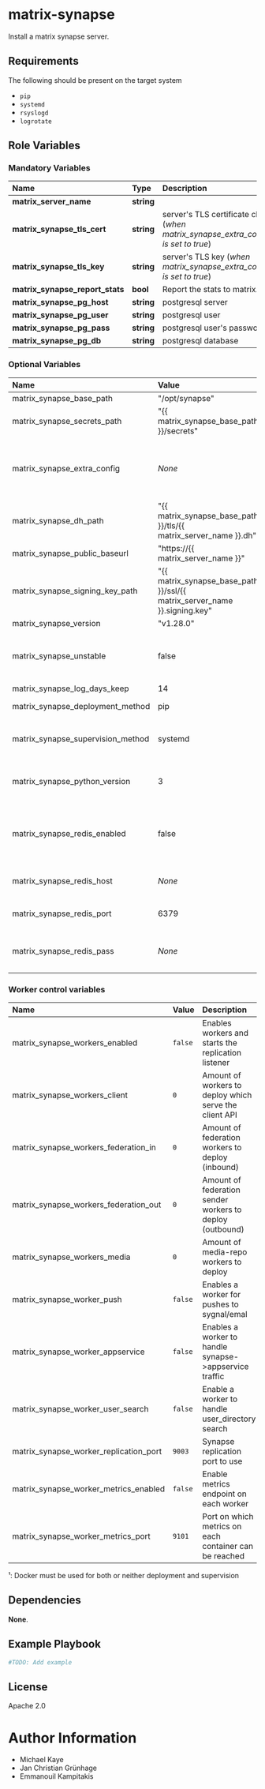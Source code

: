 # matrix-synapse

Install a matrix synapse server.

## Requirements

The following should be present on the target system
* `pip`
* `systemd`
* `rsyslogd`
* `logrotate`

## Role Variables

### Mandatory Variables

| Name                            | Type       | Description                                                                               |
| :---                            | :---       | :---                                                                                      |
| **matrix_server_name**          | __string__ |                                                                                           |
| **matrix_synapse_tls_cert**     | __string__ | server's TLS certificate chain (_when matrix_synapse_extra_config.no_tls is set to true_) |
| **matrix_synapse_tls_key**      | __string__ | server's TLS key (_when matrix_synapse_extra_config.no_tls is set to true_)               |
| **matrix_synapse_report_stats** | __bool__   | Report the stats to matrix.org                                                            |
| **matrix_synapse_pg_host**      | __string__ | postgresql server                                                                         |
| **matrix_synapse_pg_user**      | __string__ | postgresql user                                                                           |
| **matrix_synapse_pg_pass**      | __string__ | postgresql user's password                                                                |
| **matrix_synapse_pg_db**        | __string__ | postgresql database                                                                       |

### Optional Variables

| Name                              | Value                                                                     | Description                                                                                                                   |
| :---                              | :---                                                                      | :---                                                                                                                          |
| matrix_synapse_base_path          | "/opt/synapse"                                                            |                                                                                                                               |
| matrix_synapse_secrets_path       | "{{ matrix_synapse_base_path }}/secrets"                                  |                                                                                                                               |
| matrix_synapse_extra_config       | _None_                                                                    | configuration parameters as given in the [synapse configuration file](https://github.com/matrix-org/synapse/tree/master/docs) |
| matrix_synapse_dh_path            | "{{ matrix_synapse_base_path }}/tls/{{ matrix_server_name }}.dh"          |                                                                                                                               |
| matrix_synapse_public_baseurl     | "https://{{ matrix_server_name }}"                                        |                                                                                                                               |
| matrix_synapse_signing_key_path   | "{{ matrix_synapse_base_path }}/ssl/{{ matrix_server_name }}.signing.key" |                                                                                                                               |
| matrix_synapse_version            | "v1.28.0"                                                                 |                                                                                                                               |
| matrix_synapse_unstable           | false                                                                     | when true, release candidate versions are deployed too                                                                        |
| matrix_synapse_log_days_keep      | 14                                                                        |                                                                                                                               |
| matrix_synapse_deployment_method  | pip                                                                       | Either pip or docker [¹](#footnote_1)                                                                                         |
| matrix_synapse_supervision_method | systemd                                                                   | Either systemd, runit or docker [¹](#footnote_1)                                                                              |
| matrix_synapse_python_version     | 3                                                                         | Default python version (2, 3) to be used                                                                                      |
| matrix_synapse_redis_enabled      | false                                                                     | If synapse should connect to redis (needed for workers)                                                                       |
| matrix_synapse_redis_host         | _None_                                                                    | host on which redis is running                                                                                                |
| matrix_synapse_redis_port         | 6379                                                                      | port on which redis is running                                                                                                |
| matrix_synapse_redis_pass         | _None_                                                                    | password to use to authentificate to redis                                                                                    |


### Worker control variables

| Name                                   | Value   | Description                                              |
| :---                                   | :---    | :---                                                     |
| matrix_synapse_workers_enabled         | `false` | Enables workers and starts the replication listener      |
| matrix_synapse_workers_client          | `0`     | Amount of workers to deploy which serve the client API   |
| matrix_synapse_workers_federation_in   | `0`     | Amount of federation workers to deploy (inbound)         |
| matrix_synapse_workers_federation_out  | `0`     | Amount of federation sender workers to deploy (outbound) |
| matrix_synapse_workers_media           | `0`     | Amount of media-repo workers to deploy                   |
| matrix_synapse_worker_push             | `false` | Enables a worker for pushes to sygnal/emal               |
| matrix_synapse_worker_appservice       | `false` | Enables a worker to handle synapse->appservice traffic   |
| matrix_synapse_worker_user_search      | `false` | Enable a worker to handle user_directory search          |
| matrix_synapse_worker_replication_port | `9003`  | Synapse replication port to use                          |
| matrix_synapse_worker_metrics_enabled  | `false` | Enable metrics endpoint on each worker                   |
| matrix_synapse_worker_metrics_port     | `9101`  | Port on which metrics on each container can be reached   |

<a name="footnote_1">¹</a>: Docker must be used for both or neither deployment and supervision

## Dependencies

__None__.

## Example Playbook

```yaml
#TODO: Add example
```

## License

Apache 2.0

# Author Information

* Michael Kaye
* Jan Christian Grünhage
* Emmanouil Kampitakis

